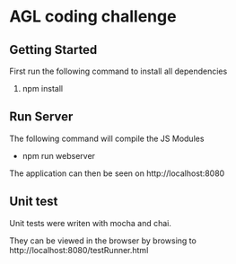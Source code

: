 # AGL coding challenge

## Getting Started

First run the following command to install all dependencies

1. npm install

## Run Server

The following command will compile the JS Modules

* npm run webserver

The application can then be seen on http://localhost:8080

## Unit test

Unit tests were writen with mocha and chai.

They can be viewed in the browser by browsing to http://localhost:8080/testRunner.html